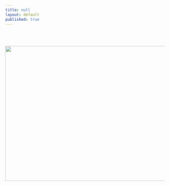```yaml
---
title: null
layout: default
published: true
---
```

<br><br>
<center>

<a href="http://whauthepeople.com"><img src="https://farm1.staticflickr.com/658/22126125605_3436ffa81f_k_d.jpg" width="640" height="427">

</center>
